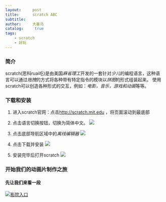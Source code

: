 ```yaml
---
layout:     post
title:      scratch ABC
subtitle:   
author:     大暴马
catalog: 	 true
tags:
    - scratch
    - 好玩
---
```


### 简介

scratch(思科ruai吃)是由美国*麻省理工*开发的一套针对*少儿*的编程语言，这种语言可以通过*拖拽*的方式将各种带有特定指令的模块以*拼图*的形式组装起来。
使用scratch可以创造各种形式的交互，例如：*电影，音乐，游戏和动画*等等。

### 下载和安装

1. 进入scratch官网：点击<http://scratch.mit.edu> ，将页面滚动到最底部

2. 点击语言切换按钮，切换为简体中文。
![](https://yabaowang.github.io/img/play/scratch1.jpg)

3. 点击底部导航区域中的*离线编辑器*
![](https://yabaowang.github.io/img/play/scratch2.jpg)

4. 点击下载并安装
![](https://yabaowang.github.io/img/play/scratch3.jpg)

5. 安装完毕后打开scratch
![](https://yabaowang.github.io/img/play/scratch4.jpg)

### 开始我们的动画片制作之旅

#### 先让我们来看一段
[![影院入口](https://yabaowang.github.io/img/play/scratch4.png)](https://yabaowang.github.io/video/scratch_demo1.webm/)
